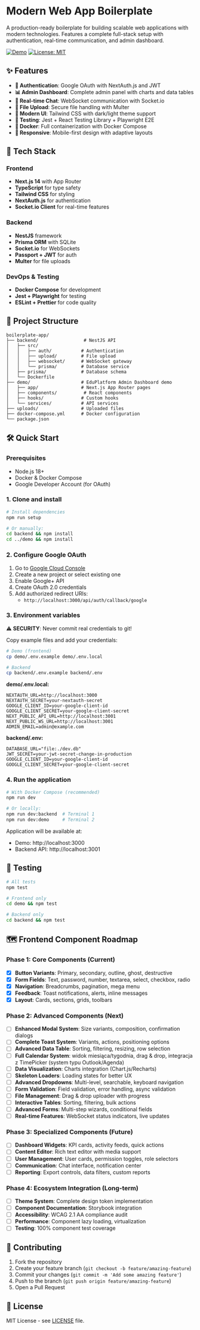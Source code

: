 # Modern Web App Boilerplate

A production-ready boilerplate for building scalable web applications with modern technologies. Features a complete full-stack setup with authentication, real-time communication, and admin dashboard.

[![Demo](https://img.shields.io/badge/Demo-Live-brightgreen)](https://brandbook-demo.vercel.app)
[![License: MIT](https://img.shields.io/badge/License-MIT-yellow.svg)](https://opensource.org/licenses/MIT)

## ✨ Features

- **🔐 Authentication**: Google OAuth with NextAuth.js and JWT
- **📊 Admin Dashboard**: Complete admin panel with charts and data tables
- **💬 Real-time Chat**: WebSocket communication with Socket.io
- **📁 File Upload**: Secure file handling with Multer
- **🎨 Modern UI**: Tailwind CSS with dark/light theme support
- **🧪 Testing**: Jest + React Testing Library + Playwright E2E
- **🐳 Docker**: Full containerization with Docker Compose
- **📱 Responsive**: Mobile-first design with adaptive layouts

## 🚀 Tech Stack

### Frontend
- **Next.js 14** with App Router
- **TypeScript** for type safety
- **Tailwind CSS** for styling
- **NextAuth.js** for authentication
- **Socket.io Client** for real-time features

### Backend
- **NestJS** framework
- **Prisma ORM** with SQLite
- **Socket.io** for WebSockets
- **Passport + JWT** for auth
- **Multer** for file uploads

### DevOps & Testing
- **Docker Compose** for development
- **Jest + Playwright** for testing
- **ESLint + Prettier** for code quality

## 📁 Project Structure

```
boilerplate-app/
├── backend/                 # NestJS API
│   ├── src/
│   │   ├── auth/           # Authentication
│   │   ├── upload/         # File upload
│   │   ├── websocket/      # WebSocket gateway
│   │   └── prisma/         # Database service
│   ├── prisma/             # Database schema
│   └── Dockerfile
├── demo/                   # EduPlatform Admin Dashboard demo
│   ├── app/                # Next.js App Router pages
│   ├── components/          # React components
│   ├── hooks/              # Custom hooks
│   └── services/           # API services
├── uploads/                # Uploaded files
├── docker-compose.yml      # Docker configuration
└── package.json
```

## 🛠️ Quick Start

### Prerequisites
- Node.js 18+
- Docker & Docker Compose
- Google Developer Account (for OAuth)

### 1. Clone and install
```bash
# Install dependencies
npm run setup

# Or manually:
cd backend && npm install
cd ../demo && npm install
```

### 2. Configure Google OAuth

1. Go to [Google Cloud Console](https://console.cloud.google.com/)
2. Create a new project or select existing one
3. Enable Google+ API
4. Create OAuth 2.0 credentials
5. Add authorized redirect URIs:
   - `http://localhost:3000/api/auth/callback/google`

### 3. Environment variables

⚠️ **SECURITY**: Never commit real credentials to git!

Copy example files and add your credentials:

```bash
# Demo (frontend)
cp demo/.env.example demo/.env.local

# Backend
cp backend/.env.example backend/.env
```

**demo/.env.local:**
```env
NEXTAUTH_URL=http://localhost:3000
NEXTAUTH_SECRET=your-nextauth-secret
GOOGLE_CLIENT_ID=your-google-client-id
GOOGLE_CLIENT_SECRET=your-google-client-secret
NEXT_PUBLIC_API_URL=http://localhost:3001
NEXT_PUBLIC_WS_URL=http://localhost:3001
ADMIN_EMAIL=admin@example.com
```

**backend/.env:**
```env
DATABASE_URL="file:./dev.db"
JWT_SECRET=your-jwt-secret-change-in-production
GOOGLE_CLIENT_ID=your-google-client-id
GOOGLE_CLIENT_SECRET=your-google-client-secret
```

### 4. Run the application

```bash
# With Docker Compose (recommended)
npm run dev

# Or locally:
npm run dev:backend  # Terminal 1
npm run dev:demo     # Terminal 2
```

Application will be available at:
- Demo: http://localhost:3000
- Backend API: http://localhost:3001

## 🧪 Testing

```bash
# All tests
npm test

# Frontend only
cd demo && npm test

# Backend only
cd backend && npm test
```

## 🗺️ Frontend Component Roadmap

### Phase 1: Core Components (Current)
- [x] **Button Variants**: Primary, secondary, outline, ghost, destructive
- [x] **Form Fields**: Text, password, number, textarea, select, checkbox, radio
- [x] **Navigation**: Breadcrumbs, pagination, mega menu
- [x] **Feedback**: Toast notifications, alerts, inline messages
- [x] **Layout**: Cards, sections, grids, toolbars

### Phase 2: Advanced Components (Next)
- [ ] **Enhanced Modal System**: Size variants, composition, confirmation dialogs
- [ ] **Complete Toast System**: Variants, actions, positioning options
- [ ] **Advanced Data Table**: Sorting, filtering, resizing, row selection
- [ ] **Full Calendar System**: widok miesiąca/tygodnia, drag & drop, integracja z TimePicker (system typu Outlook/Agenda)
- [ ] **Data Visualization**: Charts integration (Chart.js/Recharts)
- [ ] **Skeleton Loaders**: Loading states for better UX
- [ ] **Advanced Dropdowns**: Multi-level, searchable, keyboard navigation
- [ ] **Form Validation**: Field validation, error handling, async validation
- [ ] **File Management**: Drag & drop uploader with progress
- [ ] **Interactive Tables**: Sorting, filtering, bulk actions
- [ ] **Advanced Forms**: Multi-step wizards, conditional fields
- [ ] **Real-time Features**: WebSocket status indicators, live updates

### Phase 3: Specialized Components (Future)
- [ ] **Dashboard Widgets**: KPI cards, activity feeds, quick actions
- [ ] **Content Editor**: Rich text editor with media support
- [ ] **User Management**: User cards, permission toggles, role selectors
- [ ] **Communication**: Chat interface, notification center
- [ ] **Reporting**: Export controls, data filters, custom reports

### Phase 4: Ecosystem Integration (Long-term)
- [ ] **Theme System**: Complete design token implementation
- [ ] **Component Documentation**: Storybook integration
- [ ] **Accessibility**: WCAG 2.1 AA compliance audit
- [ ] **Performance**: Component lazy loading, virtualization
- [ ] **Testing**: 100% component test coverage

## 🤝 Contributing

1. Fork the repository
2. Create your feature branch (`git checkout -b feature/amazing-feature`)
3. Commit your changes (`git commit -m 'Add some amazing feature'`)
4. Push to the branch (`git push origin feature/amazing-feature`)
5. Open a Pull Request

## 📄 License

MIT License - see [LICENSE](LICENSE) file.

